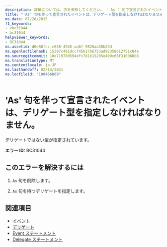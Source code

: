 ```yaml
---
description: 詳細については、次を参照してください。 ' As ' 句で宣言されたイベントは、デリゲート型である必要があります
title: "'As' 句を伴って宣言されたイベントは、デリゲート型を指定しなければなりません。"
ms.date: 07/20/2015
f1_keywords:
- vbc31044
- bc31044
helpviewer_keywords:
- BC31044
ms.assetid: d0e86fcc-c638-4945-aa6f-9826aa38b23d
ms.openlocfilehash: 15307c491dcc745b17b6753ad92358612751c84e
ms.sourcegitcommit: 10e719780594efc781b15295e499c66f316068b8
ms.translationtype: MT
ms.contentlocale: ja-JP
ms.lasthandoff: 02/14/2021
ms.locfileid: "100466069"
---
```

# <a name="events-declared-with-an-as-clause-must-have-a-delegate-type"></a>'As' 句を伴って宣言されたイベントは、デリゲート型を指定しなければなりません。

デリゲートではない型が指定されています。  
  
 **エラー ID:** BC31044  
  
## <a name="to-correct-this-error"></a>このエラーを解決するには  
  
1. `As` 句を削除します。  
  
2. `As` 句を持つデリゲートを指定します。  
  
## <a name="see-also"></a>関連項目

- [イベント](../programming-guide/language-features/events/index.md)
- [デリゲート](../programming-guide/language-features/delegates/index.md)
- [Event ステートメント](../language-reference/statements/event-statement.md)
- [Delegate ステートメント](../language-reference/statements/delegate-statement.md)
